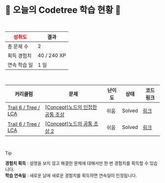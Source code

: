 # 🌲 오늘의 Codetree 학습 현황 🌲

<br />

| <span style="color:red;display:block;text-align:center;"> **성취도**</span> | 결과 |
|---|---|
| 총 문제 수 | 2 |
| 획득 경험치 | 40 / 240 XP |
| 연속 학습 일 | 1 일 |

<br />

|커리큘럼|문제|난이도|상태|코드 링크|
|---|---|---|---|---|
|[Trail 6 / Tree / LCA](https://en.codetree.ai/trail-info/intermediate-high/)|[[Concept]노드의 인접한 공통 조상](https://en.codetree.ai/trails/complete/curated-cards/intro-adjacent-common-ancestor-nodes/)|쉬움|Solved|[링크](https://github.com/MostlyFor/codetree-TILs/blob/main/250121/%EB%85%B8%EB%93%9C%EC%9D%98%20%EC%9D%B8%EC%A0%91%ED%95%9C%20%EA%B3%B5%ED%86%B5%20%EC%A1%B0%EC%83%81/adjacent-common-ancestor-nodes.cpp)|
|[Trail 6 / Tree / LCA](https://www.codetree.ai/trail-info/intermediate-high/)|[[Concept]노드의 공통 조상 2](https://www.codetree.ai/trails/complete/curated-cards/intro-common-ancestor-of-node-2/)|쉬움|Solved|[링크](https://github.com/MostlyFor/codetree-TILs/blob/main/250121/%EB%85%B8%EB%93%9C%EC%9D%98%20%EA%B3%B5%ED%86%B5%20%EC%A1%B0%EC%83%81%202/common-ancestor-of-node-2.cpp)|


<br />

> [!TIP]
> **경험치 획득** : 설명을 보지 않고 해결한 문제에 대해서만 한 번 경험치를 획득할 수 있습니다.  
> **학습 연속일** : 새로운 날에 새로운 경험치를 획득하면 연속일이 인정됩니다.

